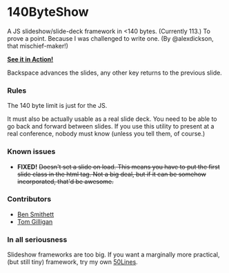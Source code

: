 140ByteShow
===========

A JS slideshow/slide-deck framework in <140 bytes. (Currently 113.) To prove a point.
Because I was challenged to write one. (By @alexdickson, that mischief-maker!)

**[See it in Action!](http://rawgithub.com/cgiffard/140ByteShow/master/index.html)**

Backspace advances the slides, any other key returns to the previous slide.

### Rules

The 140 byte limit is just for the JS.

It must also be actually usable as a real slide deck. You need to be able to go
back and forward between slides. If you use this utility to present at a real
conference, nobody must know (unless you tell them, of course.)

### Known issues

*	**FIXED!** ~~Doesn't set a slide on load. This means you have to put the first slide class
	in the html tag. Not a big deal, but if it can be somehow incorporated, that'd
	be awesome.~~

### Contributors

* [Ben Smithett](https://github.com/bensmithett)
* [Tom Gilligan](https://github.com/sargegoodweather)

### In all seriousness

Slideshow frameworks are too big. If you want a marginally more practical, (but
still tiny) framework, try my own [50Lines](http://github.com/cgiffard/50Lines).
